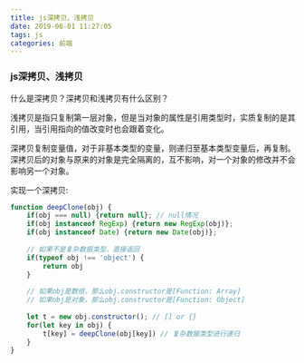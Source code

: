 ```yaml
---
title: js深拷贝、浅拷贝
date: 2019-06-01 11:27:05
tags: js
categories: 前端
---
```


### js深拷贝、浅拷贝

什么是深拷贝？深拷贝和浅拷贝有什么区别？

浅拷贝是指只复制第一层对象，但是当对象的属性是引用类型时，实质复制的是其引用，当引用指向的值改变时也会跟着变化。

深拷贝复制变量值，对于非基本类型的变量，则递归至基本类型变量后，再复制。深拷贝后的对象与原来的对象是完全隔离的，互不影响，对一个对象的修改并不会影响另一个对象。

实现一个深拷贝:

```js
function deepClone(obj) {
    if(obj === null) {return null}; // null情况
    if(obj instanceof RegExp) {return new RegExp(obj)};
    if(obj instanceof Date) {return new Date(obj)};
    
    // 如果不是复杂数据类型，直接返回
    if(typeof obj !== 'object') {
        return obj
    }
    
    // 如果obj是数组，那么obj.constructor是[Function: Array]
    // 如果obj是对象，那么obj.constructor是[Function: Object]
    
    let t = new obj.constructor(); // [] or {}
    for(let key in obj) {
        t[key] = deepClone(obj[key]) // 复杂数据类型进行递归
    }
}
```

